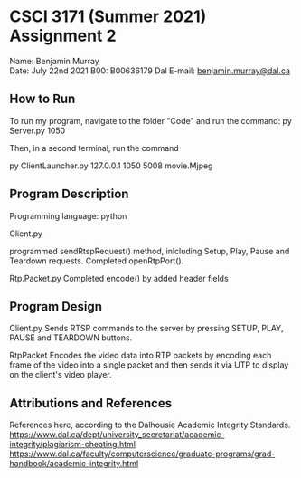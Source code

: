 # CSCI 3171 (Summer 2021) Assignment 2
Name: Benjamin Murray   
Date: July 22nd 2021
B00: B00636179
Dal E-mail: benjamin.murray@dal.ca


## How to Run

To run my program, navigate to the folder "Code" and run the command:
py Server.py 1050

Then, in a second terminal, run the command 

py ClientLauncher.py 127.0.0.1 1050 5008 movie.Mjpeg

## Program Description

Programming language: python

Client.py

programmed sendRtspRequest() method, inlcluding Setup, Play, Pause and Teardown requests.
Completed openRtpPort().

Rtp.Packet.py
Completed encode() by added header fields


## Program Design

Client.py
Sends RTSP commands to the server by pressing SETUP, PLAY, PAUSE and TEARDOWN buttons.

RtpPacket
Encodes the video data into RTP packets by encoding each frame of the video into a single packet and then sends it via UTP to display on the client's video player. 



## Attributions and References

References here, according to the Dalhousie Academic Integrity Standards.
https://www.dal.ca/dept/university_secretariat/academic-integrity/plagiarism-cheating.html
https://www.dal.ca/faculty/computerscience/graduate-programs/grad-handbook/academic-integrity.html
